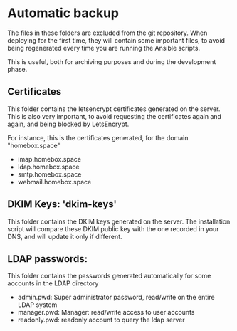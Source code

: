 # Automatic backup

The files in these folders are excluded from the git repository.
When deploying for the first time, they will contain some important files, to avoid being regenerated every time you are running the Ansible scripts.

This is useful, both for archiving purposes and during the development phase.


## Certificates

This folder contains the letsencrypt certificates generated on the server. This is also very important, to avoid requesting the certificates again and again, and being blocked by LetsEncrypt.

For instance, this is the certificates generated, for the domain "homebox.space"

  - imap.homebox.space
  - ldap.homebox.space
  - smtp.homebox.space
  - webmail.homebox.space

## DKIM Keys: 'dkim-keys'

This folder contains the DKIM keys generated on the server. The installation script will compare these DKIM public key with the one recorded in your DNS, and will update it only if different.

## LDAP passwords:

This folder contains the passwords generated automatically for some accounts in the LDAP directory

  - admin.pwd: Super administrator password, read/write on the entire LDAP system
  - manager.pwd: Manager: read/write access to user accounts
  - readonly.pwd: readonly account to query the ldap server


